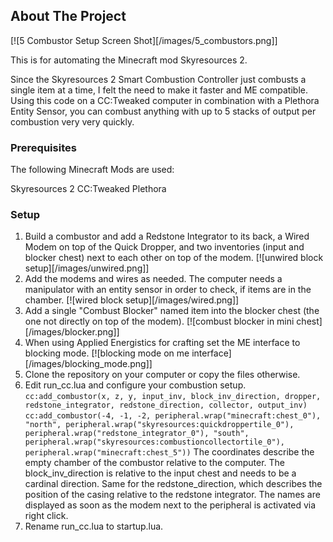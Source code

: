 <div id="top"></div>
<!-- PROJECT SHIELDS -->
<!--
*** I'm using markdown "reference style" links for readability.
*** Reference links are enclosed in brackets [ ] instead of parentheses ( ).
*** See the bottom of this document for the declaration of the reference variables
*** for contributors-url, forks-url, etc. This is an optional, concise syntax you may use.
*** https://www.markdownguide.org/basic-syntax/#reference-style-links
-->


<!-- ABOUT THE PROJECT -->
## About The Project

[![5 Combustor Setup Screen Shot][/images/5_combustors.png]]

This is for automating the Minecraft mod Skyresources 2.

Since the Skyresources 2 Smart Combustion Controller just combusts a single item at a time, I felt the need to make it faster and ME compatible. 
Using this code on a CC:Tweaked computer in combination with a Plethora Entity Sensor, you can combust anything with up to 5 stacks of output per combustion very very quickly.

### Prerequisites

The following Minecraft Mods are used:

Skyresources 2
CC:Tweaked
Plethora

### Setup

1. Build a combustor and add a Redstone Integrator to its back, a Wired Modem on top of the Quick Dropper, and two inventories (input and blocker chest) next to each other on top of the modem.
   [![unwired block setup][/images/unwired.png]]
2. Add the modems and wires as needed. The computer needs a manipulator with an entity sensor in order to check, if items are in the chamber.
   [![wired block setup][/images/wired.png]]
3. Add a single "Combust Blocker" named item into the blocker chest (the one not directly on top of the modem).
   [![combust blocker in mini chest][/images/blocker.png]]
4. When using Applied Energistics for crafting set the ME interface to blocking mode.
   [![blocking mode on me interface][/images/blocking_mode.png]]
5. Clone the repository on your computer or copy the files otherwise.
6. Edit run_cc.lua and configure your combustion setup.
   ```cc:add_combustor(x, z, y, input_inv, block_inv_direction, dropper, redstone_integrator, redstone_direction, collector, output_inv)```
   ```cc:add_combustor(-4, -1, -2, peripheral.wrap("minecraft:chest_0"), "north", peripheral.wrap("skyresources:quickdroppertile_0"), peripheral.wrap("redstone_integrator_0"), "south", peripheral.wrap("skyresources:combustioncollectortile_0"), peripheral.wrap("minecraft:chest_5"))```
   The coordinates describe the empty chamber of the combustor relative to the computer. The block_inv_direction is relative to the input chest and needs to be a cardinal direction.
   Same for the redstone_direction, which describes the position of the casing relative to the redstone integrator.
   The names are displayed as soon as the modem next to the peripheral is activated via right click.
7. Rename run_cc.lua to startup.lua.